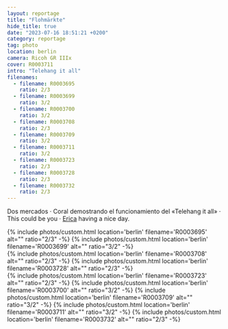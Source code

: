 ```yaml
---
layout: reportage
title: "Flohmärkte"
hide_title: true
date: "2023-07-16 18:51:21 +0200"
category: reportage
tag: photo
location: berlin
camera: Ricoh GR IIIx
cover: R0003711
intro: "Telehang it all"
filenames:
  - filename: R0003695
    ratio: 2/3
  - filename: R0003699
    ratio: 3/2
  - filename: R0003700
    ratio: 3/2
  - filename: R0003708
    ratio: 2/3
  - filename: R0003709
    ratio: 3/2
  - filename: R0003711
    ratio: 3/2
  - filename: R0003723
    ratio: 2/3
  - filename: R0003728
    ratio: 2/3
  - filename: R0003732
    ratio: 2/3
---
```


Dos mercados · Coral demostrando el funcionamiento del «Telehang it all» · This could be you · [Erica](https://www.ericafustero.com) having a nice day.

<div class="g">
    {% include photos/custom.html location='berlin' filename='R0003695' alt="" ratio="2/3" -%}
    {% include photos/custom.html location='berlin' filename='R0003699' alt="" ratio="3/2" -%}
    <div class="h">
    {% include photos/custom.html location='berlin' filename='R0003708' alt="" ratio="2/3" -%}
        {% include photos/custom.html location='berlin' filename='R0003728' alt="" ratio="2/3" -%}
    </div>
        {% include photos/custom.html location='berlin' filename='R0003723' alt="" ratio="2/3" -%}
    {% include photos/custom.html location='berlin' filename='R0003700' alt="" ratio="3/2" -%}
    {% include photos/custom.html location='berlin' filename='R0003709' alt="" ratio="3/2" -%}
    {% include photos/custom.html location='berlin' filename='R0003711' alt="" ratio="3/2" -%}
    {% include photos/custom.html location='berlin' filename='R0003732' alt="" ratio="2/3" -%}
</div>
